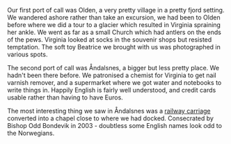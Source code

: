 Our first port of call was Olden, a very pretty village in a pretty fjord setting.
We wandered ashore rather than take an excursion, we had been to Olden
before where we did a tour to a glacier which resulted in Virginia
spraining her ankle. We went as far as a small Church which had antlers on the ends of
the pews. Virginia looked at socks in the souvenir shops but resisted
temptation. The soft toy Beatrice we brought with us was photographed
in various spots.

The second port of call was &Aring;ndalsnes, a bigger but less pretty place.
We hadn't been there before. We patronised
a chemist for Virginia to get nail varnish remover, and a supermarket where
we got water and notebooks to write things in. Happily English is fairly
well understood, and credit cards usable rather than having to have Euros.

The most interesting thing we
saw in &Aring;ndalsnes was a
[railway carriage](https://visitromsdal.com/en/andalsnes-togkapell-2-en/) converted into a chapel close to where
we had docked. Consecrated by Bishop Odd Bondevik in 2003 - doubtless some
English names look odd to the Norwegians.
